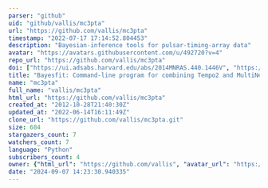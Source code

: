 ```yaml
---
parser: "github"
uid: "github/vallis/mc3pta"
url: "https://github.com/vallis/mc3pta"
timestamp: "2022-07-17 17:14:52.804453"
description: "Bayesian-inference tools for pulsar-timing-array data"
avatar: "https://avatars.githubusercontent.com/u/492720?v=4"
repo_url: "https://github.com/vallis/mc3pta"
doi: ["https://ui.adsabs.harvard.edu/abs/2014MNRAS.440.1446V", "https://ui.adsabs.harvard.edu/abs/2020ascl.soft02018V/abstract"]
title: "Bayesfit: Command-line program for combining Tempo2 and MultiNest components"
name: "mc3pta"
full_name: "vallis/mc3pta"
html_url: "https://github.com/vallis/mc3pta"
created_at: "2012-10-28T21:40:30Z"
updated_at: "2022-06-14T16:11:49Z"
clone_url: "https://github.com/vallis/mc3pta.git"
size: 684
stargazers_count: 7
watchers_count: 7
language: "Python"
subscribers_count: 4
owner: {"html_url": "https://github.com/vallis", "avatar_url": "https://avatars.githubusercontent.com/u/492720?v=4", "login": "vallis", "type": "User"}
date: "2024-09-07 14:23:30.940335"
---
```

